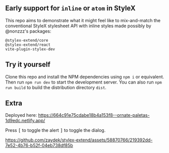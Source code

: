 ## Early support for `inline` or `atom` in StyleX

This repo aims to demonstrate what it might feel like to mix-and-match the conventional StyleX stylesheet API with inline styles made possibly by @nonzzz's packages:

```
@stylex-extend/core
@stylex-extend/react
vite-plugin-stylex-dev
```

## Try it yourself

Clone this repo and install the NPM dependencies using `npm i` or equivalent. Then run `npm run dev` to start the development server. You can also run `npm run build` to build the distribution directory `dist`. 

## Extra

Deployed here: https://664c91e75cdabe18b4a153f8--ornate-paletas-1d9edc.netlify.app/

Press <kbd>\[</kbd> to toggle the alert <kbd>\]</kbd> to toggle the dialog.

https://github.com/zaydek/stylex-extend/assets/58870766/219392dd-7e52-4b76-b52f-04eb738df85b

